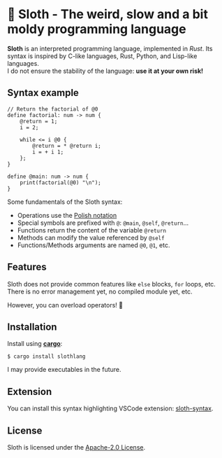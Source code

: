 # 🦥 Sloth - The weird, slow and a bit moldy programming language

**Sloth** is an interpreted programming language, implemented in _Rust_. Its syntax is inspired by C-like languages, Rust, Python, and Lisp-like languages.  
I do not ensure the stability of the language: **use it at your own risk!**

## Syntax example
```
// Return the factorial of @0
define factorial: num -> num {
    @return = 1;
    i = 2;

    while <= i @0 {
        @return = * @return i;
        i = + i 1;
    };
}

define @main: num -> num {
    print(factorial(@0) "\n");
}
```

Some fundamentals of the Sloth syntax:
- Operations use the [Polish notation](https://en.wikipedia.org/wiki/Polish_notation)
- Special symbols are prefixed with `@`: `@main`, `@self`, `@return`...
- Functions return the content of the variable `@return`
- Methods can modify the value referenced by `@self`
- Functions/Methods arguments are named `@0`, `@1`, etc.

## Features

Sloth does not provide common features like `else` blocks, `for` loops, etc. There is no error management yet, no compiled module yet, etc.

However, you can overload operators! 🎉


## Installation

Install using **[cargo](https://github.com/rust-lang/cargo)**:
```
$ cargo install slothlang
```

I may provide executables in the future.

## Extension

You can install this syntax highlighting VSCode extension: [sloth-syntax](https://github.com/MyselfLeo/sloth-syntax).

## License

Sloth is licensed under the [Apache-2.0 License](LICENSE.txt).